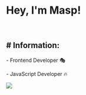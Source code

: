 <h1> Hey, I'm Masp! </h1>
<br>
<h2> # Information:</h2>
<p> 
- Frontend Developer 🎭
</p>
<p> 
- JavaScript Developer 🔥
</p>


<p align="left">
  <img src="https://capsule-render.vercel.app/api?type=waving&color=gradient&height=100&section=footer"/>
</p>
